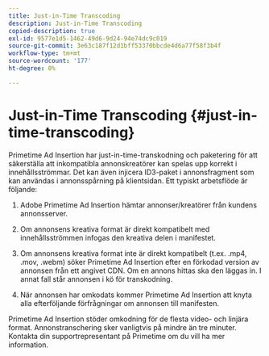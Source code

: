 ```yaml
---
title: Just-in-Time Transcoding
description: Just-in-Time Transcoding
copied-description: true
exl-id: 9577e1d5-1462-49d6-9d24-94e74dc9c019
source-git-commit: 3e63c187f12d1bff53370bbcde4d6a77f58f3b4f
workflow-type: tm+mt
source-wordcount: '177'
ht-degree: 0%

---
```


# Just-in-Time Transcoding {#just-in-time-transcoding}

Primetime Ad Insertion har just-in-time-transkodning och paketering för att säkerställa att inkompatibla annonskreatörer kan spelas upp korrekt i innehållsströmmar. Det kan även injicera ID3-paket i annonsfragment som kan användas i annonsspårning på klientsidan.
Ett typiskt arbetsflöde är följande:

1. Adobe Primetime Ad Insertion hämtar annonser/kreatörer från kundens annonsserver.

1. Om annonsens kreativa format är direkt kompatibelt med innehållsströmmen infogas den kreativa delen i manifestet.

1. Om annonsens kreativa format inte är direkt kompatibelt (t.ex. .mp4, .mov, .webm) söker Primetime Ad Insertion efter en förkodad version av annonsen från ett angivet CDN. Om en annons hittas ska den läggas in. I annat fall står annonsen i kö för transkodning.

1. När annonsen har omkodats kommer Primetime Ad Insertion att knyta alla efterföljande förfrågningar om annonsen till manifesten.

Primetime Ad Insertion stöder omkodning för de flesta video- och linjära format. Annonstranschering sker vanligtvis på mindre än tre minuter. Kontakta din supportrepresentant på Primetime om du vill ha mer information.
